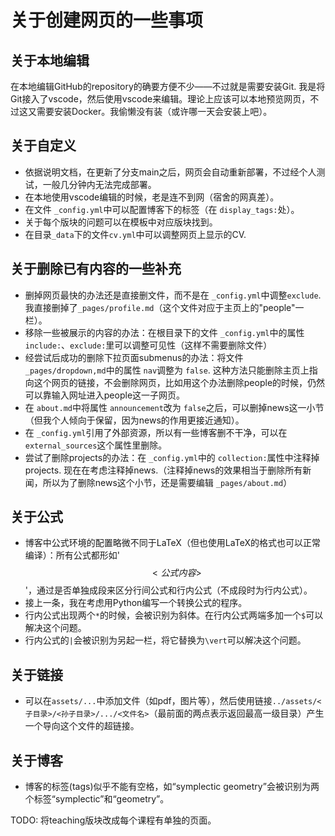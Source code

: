 # 关于创建网页的一些事项

## 关于本地编辑

在本地编辑GitHub的repository的确要方便不少——不过就是需要安装Git. 我是将Git接入了vscode，然后使用vscode来编辑。理论上应该可以本地预览网页，不过这又需要安装Docker。我偷懒没有装（或许哪一天会安装上吧）。

## 关于自定义

* 依据说明文档，在更新了分支main之后，网页会自动重新部署，不过经个人测试，一般几分钟内无法完成部署。
* 在本地使用vscode编辑的时候，老是连不到网（宿舍的网真差）。
* 在文件 `_config.yml`中可以配置博客下的标签（在 `display_tags:`处）。
* 关于每个版块的问题可以在模板中对应版块找到。
* 在目录`_data`下的文件`cv.yml`中可以调整网页上显示的CV.

## 关于删除已有内容的一些补充

* 删掉网页最快的办法还是直接删文件，而不是在 `_config.yml`中调整`exclude`. 我直接删掉了`_pages/profile.md`（这个文件对应于主页上的"people"一栏）。
* 移除一些被展示的内容的办法：在根目录下的文件 `_config.yml`中的属性 `include:`、`exclude:`里可以调整可见性（这样不需要删除文件）
* 经尝试后成功的删除下拉页面submenus的办法：将文件 `_pages/dropdown,md`中的属性 `nav`调整为 `false`. 这种方法只能删除主页上指向这个网页的链接，不会删除网页，比如用这个办法删除people的时候，仍然可以靠输入网址进入people这一子网页。
* 在 `about.md`中将属性 `announcement`改为 `false`之后，可以删掉news这一小节（但我个人倾向于保留，因为news的作用更接近通知）。
* 在 `_config.yml`引用了外部资源，所以有一些博客删不干净，可以在 `external_sources`这个属性里删除。
* 尝试了删除projects的办法：在 `_config.yml`中的 `collection:`属性中注释掉projects. 现在在考虑注释掉news.（注释掉news的效果相当于删除所有新闻，所以为了删除news这个小节，还是需要编辑 `_pages/about.md`）

## 关于公式

* 博客中公式环境的配置略微不同于LaTeX（但也使用LaTeX的格式也可以正常编译）：所有公式都形如'$$<公式内容>$$'，通过是否单独成段来区分行间公式和行内公式（不成段时为行内公式）。
* 接上一条，我在考虑用Python编写一个转换公式的程序。
* 行内公式出现两个`*`的时候，会被识别为斜体。在行内公式两端多加一个`$`可以解决这个问题。
* 行内公式的`|`会被识别为另起一栏，将它替换为`\vert`可以解决这个问题。

## 关于链接

* 可以在`assets/...`中添加文件（如pdf，图片等），然后使用链接`../assets/<子目录>/<孙子目录>/.../<文件名>`（最前面的两点表示返回最高一级目录）产生一个导向这个文件的超链接。

## 关于博客

* 博客的标签(tags)似乎不能有空格，如“symplectic geometry”会被识别为两个标签“symplectic”和“geometry”。

TODO: 将teaching版块改成每个课程有单独的页面。
